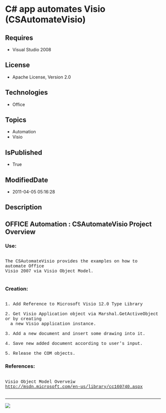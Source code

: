 # C# app automates Visio (CSAutomateVisio)
## Requires
* Visual Studio 2008
## License
* Apache License, Version 2.0
## Technologies
* Office
## Topics
* Automation
* Visio
## IsPublished
* True
## ModifiedDate
* 2011-04-05 05:16:28
## Description

<p style="font-family:Courier New"></p>
<h2>OFFICE Automation : CSAutomateVisio Project Overview</h2>
<p style="font-family:Courier New"></p>
<h3>Use:</h3>
<p style="font-family:Courier New"><br>
The CSAutomateVisio provides the examples on how to automate Office <br>
Visio 2007 via Visio Object Model.<br>
<br>
</p>
<h3>Creation:</h3>
<p style="font-family:Courier New"><br>
1. Add Reference to Microsoft Visio 12.0 Type Library<br>
<br>
2. Get Visio Application object via Marshal.GetActiveObject or by creating<br>
&nbsp; a new Visio application instance.<br>
<br>
3. Add a new document and insert some drawing into it.<br>
<br>
4. Save new added document according to user's input.<br>
<br>
5. Release the COM objects.<br>
</p>
<h3>References:</h3>
<p style="font-family:Courier New"><br>
Visio Object Model Overveiw<br>
<a target="_blank" href="http://msdn.microsoft.com/en-us/library/cc160740.aspx">http://msdn.microsoft.com/en-us/library/cc160740.aspx</a><br>
<br>
</p>
<hr>
<div><a href="http://go.microsoft.com/?linkid=9759640" style="margin-top:3px"><img src="http://bit.ly/onecodelogo">
</a></div>

